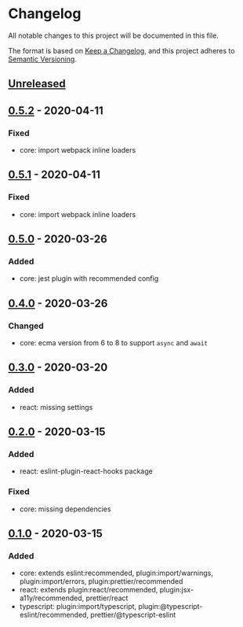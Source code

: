 # Changelog

All notable changes to this project will be documented in this file.

The format is based on [Keep a Changelog](https://keepachangelog.com/en/1.0.0/),
and this project adheres to [Semantic Versioning](https://semver.org/spec/v2.0.0.html).

## [Unreleased]

## [0.5.2] - 2020-04-11

### Fixed

- core: import webpack inline loaders

## [0.5.1] - 2020-04-11

### Fixed

- core: import webpack inline loaders

## [0.5.0] - 2020-03-26

### Added

- core: jest plugin with recommended config

## [0.4.0] - 2020-03-26

### Changed

- core: ecma version from 6 to 8 to support `async` and `await`

## [0.3.0] - 2020-03-20

### Added

- react: missing settings

## [0.2.0] - 2020-03-15

### Added

- react: eslint-plugin-react-hooks package

### Fixed

- core: missing dependencies

## [0.1.0] - 2020-03-15

### Added

- core: extends eslint:recommended, plugin:import/warnings, plugin:import/errors, plugin:prettier/recommended
- react: extends plugin:react/recommended, plugin:jsx-a11y/recommended, prettier/react
- typescript: plugin:import/typescript, plugin:@typescript-eslint/recommended, prettier/@typescript-eslint

[unreleased]: https://github.com/advclb/eslint-config/compare/v0.5.2...HEAD
[0.5.2]: https://github.com/advclb/eslint-config/compare/v0.5.1...0.5.2
[0.5.1]: https://github.com/advclb/eslint-config/compare/v0.5.0...0.5.1
[0.5.0]: https://github.com/advclb/eslint-config/compare/v0.4.0...0.5.0
[0.4.0]: https://github.com/advclb/eslint-config/compare/v0.3.0...0.4.0
[0.3.0]: https://github.com/advclb/eslint-config/compare/v0.2.0...0.3.0
[0.2.0]: https://github.com/advclb/eslint-config/compare/v0.1.0...0.2.0
[0.1.0]: https://github.com/advclb/eslint-config/releases/tag/v0.1.0
